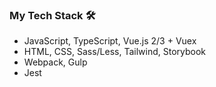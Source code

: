 ### My Tech Stack  :hammer_and_wrench:

- JavaScript, TypeScript, Vue.js 2/3 + Vuex
- HTML, CSS, Sass/Less, Tailwind, Storybook
- Webpack, Gulp
- Jest




